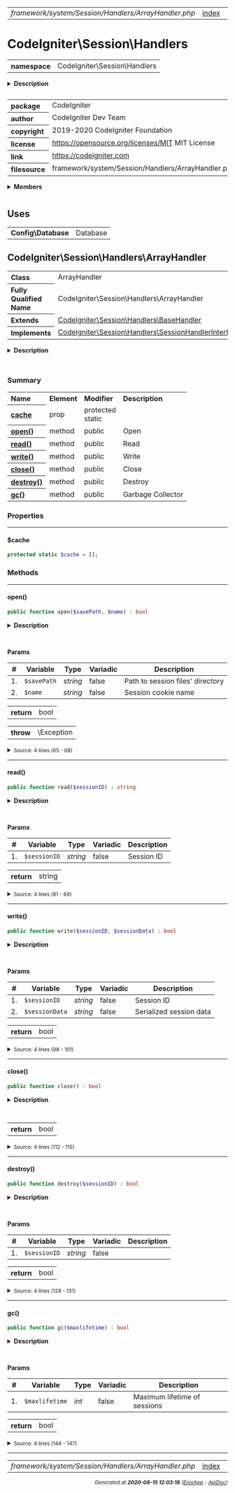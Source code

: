 


 



<table>
<tr>
<td style="width:100%"><em>framework/system/Session/Handlers/ArrayHandler.php</em></td>
<td><a href="../../../../../../../api/index.md">index</a></td>
<td><a href="../../../../../../../api/vendor/codeigniter4/framework/system/Session/Exceptions/SessionException.md">prev</a></td>
<td><a href="../../../../../../../api/vendor/codeigniter4/framework/system/Session/Handlers/BaseHandler.md">next</a></td>
</tr>
</table>







# CodeIgniter\Session\Handlers 
<table style="text-align:left">
<tr><th>namespace</th><td>CodeIgniter\Session\Handlers</td></tr>
</table>

<details>
<summary style="margin-bottom:12px;"><strong>Description</strong></summary>

<table>
<tr><td>
CodeIgniter
</td></tr>
</table>

<table>
<tr><td>
An open source application development framework for PHP

This content is released under the MIT License (MIT)

Copyright (c) 2014-2019 British Columbia Institute of Technology
Copyright (c) 2019-2020 CodeIgniter Foundation

Permission is hereby granted, free of charge, to any person obtaining a copy
of this software and associated documentation files (the "Software"), to deal
in the Software without restriction, including without limitation the rights
to use, copy, modify, merge, publish, distribute, sublicense, and/or sell
copies of the Software, and to permit persons to whom the Software is
furnished to do so, subject to the following conditions:

The above copyright notice and this permission notice shall be included in
all copies or substantial portions of the Software.

THE SOFTWARE IS PROVIDED "AS IS", WITHOUT WARRANTY OF ANY KIND, EXPRESS OR
IMPLIED, INCLUDING BUT NOT LIMITED TO THE WARRANTIES OF MERCHANTABILITY,
FITNESS FOR A PARTICULAR PURPOSE AND NONINFRINGEMENT. IN NO EVENT SHALL THE
AUTHORS OR COPYRIGHT HOLDERS BE LIABLE FOR ANY CLAIM, DAMAGES OR OTHER
LIABILITY, WHETHER IN AN ACTION OF CONTRACT, TORT OR OTHERWISE, ARISING FROM,
OUT OF OR IN CONNECTION WITH THE SOFTWARE OR THE USE OR OTHER DEALINGS IN
THE SOFTWARE.
</td></tr>
</table>

</details>



<table style="text-align:left">
<tr style="vertical-align:top;">
<th>package</th>
<td>CodeIgniter
</td>
</tr>
<tr style="vertical-align:top;">
<th>author</th>
<td>CodeIgniter Dev Team
</td>
</tr>
<tr style="vertical-align:top;">
<th>copyright</th>
<td>2019-2020 CodeIgniter Foundation
</td>
</tr>
<tr style="vertical-align:top;">
<th>license</th>
<td><a href="https://opensource.org/licenses/MIT">https://opensource.org/licenses/MIT</a>	MIT License
</td>
</tr>
<tr style="vertical-align:top;">
<th>link</th>
<td><a href="https://codeigniter.com">https://codeigniter.com</a>

</td>
</tr>
<tr style="vertical-align:top;">
<th>filesource</th>
<td>framework/system/Session/Handlers/ArrayHandler.php
</td>
</tr>
</table>

 

<details>
<summary style="margin-bottom:12px;"><strong>Members</strong></summary>
<table>
<tr><td><a href="../../../../../../../api/vendor/codeigniter4/framework/system/Session/Handlers/ArrayHandler.md">CodeIgniter\Session\Handlers\ArrayHandler</a></td></tr>
<tr><td><a href="../../../../../../../api/vendor/codeigniter4/framework/system/Session/Handlers/BaseHandler.md">CodeIgniter\Session\Handlers\BaseHandler</a></td></tr>
<tr><td><a href="../../../../../../../api/vendor/codeigniter4/framework/system/Session/Handlers/DatabaseHandler.md">CodeIgniter\Session\Handlers\DatabaseHandler</a></td></tr>
<tr><td><a href="../../../../../../../api/vendor/codeigniter4/framework/system/Session/Handlers/FileHandler.md">CodeIgniter\Session\Handlers\FileHandler</a></td></tr>
<tr><td><a href="../../../../../../../api/vendor/codeigniter4/framework/system/Session/Handlers/MemcachedHandler.md">CodeIgniter\Session\Handlers\MemcachedHandler</a></td></tr>
<tr><td><a href="../../../../../../../api/vendor/codeigniter4/framework/system/Session/Handlers/RedisHandler.md">CodeIgniter\Session\Handlers\RedisHandler</a></td></tr>
</table>
</details>



 
 ## Uses

<table style="text-align:left;">
<tr>
<td>
<strong>Config\Database</strong>
</td>
<td>Database</td>
</tr>
</table>



 
## CodeIgniter\Session\Handlers\ArrayHandler

<table style="text-align:left">
<tr><th>Class</th><td>ArrayHandler</td></tr>
<tr><th>Fully Qualified Name</th><td>CodeIgniter\Session\Handlers\ArrayHandler</td></tr>
<tr><th>Extends</th><td><a href="../../../../../../../api/vendor/codeigniter4/framework/system/Session/Handlers/BaseHandler.md">CodeIgniter\Session\Handlers\BaseHandler</a></td></tr>
<tr><th>Implements</th>
<td>
<a href="">CodeIgniter\Session\Handlers\SessionHandlerInterface</a><br>
</td>
</tr>
</table>


<details>
<summary style="margin-bottom:12px;"><strong>Description</strong></summary>

<table>
<tr><td>
Session handler using static array for storage.
</td></tr>
</table>

<table>
<tr><td>
Intended only for use during testing.
</td></tr>
</table>

</details>



<table style="text-align:left">
</table>



### Summary


<table style="text-align:left;">
<tr>
<th>Name</th>
<th>Element</th>
<th>Modifier</th>
<th>Description</th>
</tr>

<tr>
<th><a href="#cache"><strong>cache</strong></a></th>
<td>prop</td>
<td>
protected<br>static

</td>
<td></td>
</tr>

<tr>
<th><a href="#open"><strong>open</strong>()</a></th>
<td>method</td>
<td>
public

</td>
<td>Open</td>
</tr>
<tr>
<th><a href="#read"><strong>read</strong>()</a></th>
<td>method</td>
<td>
public

</td>
<td>Read</td>
</tr>
<tr>
<th><a href="#write"><strong>write</strong>()</a></th>
<td>method</td>
<td>
public

</td>
<td>Write</td>
</tr>
<tr>
<th><a href="#close"><strong>close</strong>()</a></th>
<td>method</td>
<td>
public

</td>
<td>Close</td>
</tr>
<tr>
<th><a href="#destroy"><strong>destroy</strong>()</a></th>
<td>method</td>
<td>
public

</td>
<td>Destroy</td>
</tr>
<tr>
<th><a href="#gc"><strong>gc</strong>()</a></th>
<td>method</td>
<td>
public

</td>
<td>Garbage Collector</td>
</tr>

</table>





### Properties


<hr>

#### $cache

```php
protected static $cache = [];
```











### Methods


<hr>

#### open()

```php
public function open($savePath, $name) : bool
```

<details>
<summary style="margin-bottom:12px;"><strong>Description</strong></summary>

<table>
<tr><td>
Open
</td></tr>
</table>

<table>
<tr><td>
Ensures we have an initialized database connection.
</td></tr>
</table>

</details>



<table style="text-align:left">
</table>


**Params**

<table>
<thead>
<tr>
<th>#</th>
<th>Variable</th>
<th>Type</th>
<th>Variadic</th>
<th>Description</th>
</tr>
</thead>
<tbody>

<tr>
<td>1.</td>
<td><code>$savePath</code></td>
<td><em>string
</em></td>
<td>false</td>
<td>Path to session files' directory</td>
</tr>

<tr>
<td>2.</td>
<td><code>$name</code></td>
<td><em>string
</em></td>
<td>false</td>
<td>Session cookie name</td>
</tr>


</tbody>
</table>



<table>
<tr>
<th style="vertical-align:top;">return</th>
<td>bool
</td>
</tr>
</table>


<table>
<tr>
<th style="vertical-align:top;">throw</th>
<td>\Exception
</td>
</tr>
</table>



<details>
<summary><small>Source: 4 lines (65 - 68)</small></summary>

```php
public function open($savePath, $name): bool
{
	return true;
}
```

</details>


<hr>

#### read()

```php
public function read($sessionID) : string
```

<details>
<summary style="margin-bottom:12px;"><strong>Description</strong></summary>

<table>
<tr><td>
Read
</td></tr>
</table>

<table>
<tr><td>
Reads session data and acquires a lock
</td></tr>
</table>

</details>



<table style="text-align:left">
</table>


**Params**

<table>
<thead>
<tr>
<th>#</th>
<th>Variable</th>
<th>Type</th>
<th>Variadic</th>
<th>Description</th>
</tr>
</thead>
<tbody>

<tr>
<td>1.</td>
<td><code>$sessionID</code></td>
<td><em>string
</em></td>
<td>false</td>
<td>Session ID</td>
</tr>


</tbody>
</table>



<table>
<tr>
<th style="vertical-align:top;">return</th>
<td>string
</td>
</tr>
</table>





<details>
<summary><small>Source: 4 lines (81 - 84)</small></summary>

```php
public function read($sessionID): string
{
	return '';
}
```

</details>


<hr>

#### write()

```php
public function write($sessionID, $sessionData) : bool
```

<details>
<summary style="margin-bottom:12px;"><strong>Description</strong></summary>

<table>
<tr><td>
Write
</td></tr>
</table>

<table>
<tr><td>
Writes (create / update) session data
</td></tr>
</table>

</details>



<table style="text-align:left">
</table>


**Params**

<table>
<thead>
<tr>
<th>#</th>
<th>Variable</th>
<th>Type</th>
<th>Variadic</th>
<th>Description</th>
</tr>
</thead>
<tbody>

<tr>
<td>1.</td>
<td><code>$sessionID</code></td>
<td><em>string
</em></td>
<td>false</td>
<td>Session ID</td>
</tr>

<tr>
<td>2.</td>
<td><code>$sessionData</code></td>
<td><em>string
</em></td>
<td>false</td>
<td>Serialized session data</td>
</tr>


</tbody>
</table>



<table>
<tr>
<th style="vertical-align:top;">return</th>
<td>bool
</td>
</tr>
</table>





<details>
<summary><small>Source: 4 lines (98 - 101)</small></summary>

```php
public function write($sessionID, $sessionData): bool
{
	return true;
}
```

</details>


<hr>

#### close()

```php
public function close() : bool
```

<details>
<summary style="margin-bottom:12px;"><strong>Description</strong></summary>

<table>
<tr><td>
Close
</td></tr>
</table>

<table>
<tr><td>
Releases locks and closes file descriptor.
</td></tr>
</table>

</details>



<table style="text-align:left">
</table>





<table>
<tr>
<th style="vertical-align:top;">return</th>
<td>bool
</td>
</tr>
</table>





<details>
<summary><small>Source: 4 lines (112 - 115)</small></summary>

```php
public function close(): bool
{
	return true;
}
```

</details>


<hr>

#### destroy()

```php
public function destroy($sessionID) : bool
```

<details>
<summary style="margin-bottom:12px;"><strong>Description</strong></summary>

<table>
<tr><td>
Destroy
</td></tr>
</table>

<table>
<tr><td>
Destroys the current session.
</td></tr>
</table>

</details>



<table style="text-align:left">
</table>


**Params**

<table>
<thead>
<tr>
<th>#</th>
<th>Variable</th>
<th>Type</th>
<th>Variadic</th>
<th>Description</th>
</tr>
</thead>
<tbody>

<tr>
<td>1.</td>
<td><code>$sessionID</code></td>
<td><em>string
</em></td>
<td>false</td>
<td></td>
</tr>


</tbody>
</table>



<table>
<tr>
<th style="vertical-align:top;">return</th>
<td>bool
</td>
</tr>
</table>





<details>
<summary><small>Source: 4 lines (128 - 131)</small></summary>

```php
public function destroy($sessionID): bool
{
	return true;
}
```

</details>


<hr>

#### gc()

```php
public function gc($maxlifetime) : bool
```

<details>
<summary style="margin-bottom:12px;"><strong>Description</strong></summary>

<table>
<tr><td>
Garbage Collector
</td></tr>
</table>

<table>
<tr><td>
Deletes expired sessions
</td></tr>
</table>

</details>



<table style="text-align:left">
</table>


**Params**

<table>
<thead>
<tr>
<th>#</th>
<th>Variable</th>
<th>Type</th>
<th>Variadic</th>
<th>Description</th>
</tr>
</thead>
<tbody>

<tr>
<td>1.</td>
<td><code>$maxlifetime</code></td>
<td><em>int
</em></td>
<td>false</td>
<td>Maximum lifetime of sessions</td>
</tr>


</tbody>
</table>



<table>
<tr>
<th style="vertical-align:top;">return</th>
<td>bool
</td>
</tr>
</table>





<details>
<summary><small>Source: 4 lines (144 - 147)</small></summary>

```php
public function gc($maxlifetime): bool
{
	return true;
}
```

</details>





 


 
  




<hr>

<table>
<tr>
<td style="width:100%"><em>framework/system/Session/Handlers/ArrayHandler.php</em></td>
<td><a href="../../../../../../../api/index.md">index</a></td>
<td><a href="../../../../../../../api/vendor/codeigniter4/framework/system/Session/Exceptions/SessionException.md">prev</a></td>
<td><a href="../../../../../../../api/vendor/codeigniter4/framework/system/Session/Handlers/BaseHandler.md">next</a></td>
<td><a href="#">top</a></td></tr>
</table>




<div style="text-align:right;">

<small>_Generated at **2020-08-15 12:03:18**_ *([EnixApp](https://github.com/enix-app) - [ApiDoc](https://github.com/enix-app/apidoc))*</small>
</div>